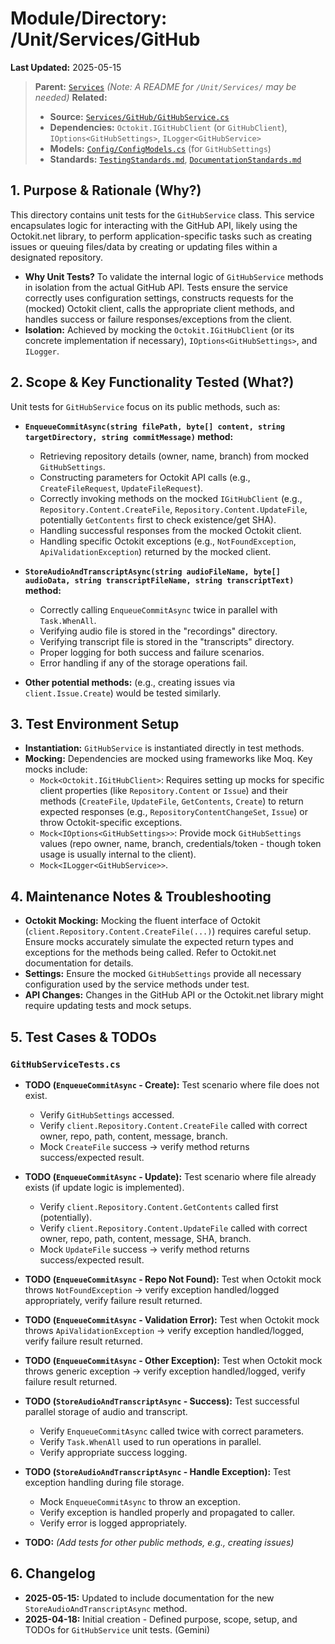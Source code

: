 # Module/Directory: /Unit/Services/GitHub

**Last Updated:** 2025-05-15

> **Parent:** [`Services`](../README.md)
> *(Note: A README for `/Unit/Services/` may be needed)*
> **Related:**
> * **Source:** [`Services/GitHub/GitHubService.cs`](../../../../Zarichney.Server/Services/GitHub/GitHubService.cs)
> * **Dependencies:** `Octokit.IGitHubClient` (or `GitHubClient`), `IOptions<GitHubSettings>`, `ILogger<GitHubService>`
> * **Models:** [`Config/ConfigModels.cs`](../../../../Zarichney.Server/Config/ConfigModels.cs) (for `GitHubSettings`)
> * **Standards:** [`TestingStandards.md`](../../../../Docs/Standards/TestingStandards.md), [`DocumentationStandards.md`](../../../../Docs/Standards/DocumentationStandards.md)

## 1. Purpose & Rationale (Why?)

This directory contains unit tests for the `GitHubService` class. This service encapsulates logic for interacting with the GitHub API, likely using the Octokit.net library, to perform application-specific tasks such as creating issues or queuing files/data by creating or updating files within a designated repository.

* **Why Unit Tests?** To validate the internal logic of `GitHubService` methods in isolation from the actual GitHub API. Tests ensure the service correctly uses configuration settings, constructs requests for the (mocked) Octokit client, calls the appropriate client methods, and handles success or failure responses/exceptions from the client.
* **Isolation:** Achieved by mocking the `Octokit.IGitHubClient` (or its concrete implementation if necessary), `IOptions<GitHubSettings>`, and `ILogger`.

## 2. Scope & Key Functionality Tested (What?)

Unit tests for `GitHubService` focus on its public methods, such as:

* **`EnqueueCommitAsync(string filePath, byte[] content, string targetDirectory, string commitMessage)` method:**
    * Retrieving repository details (owner, name, branch) from mocked `GitHubSettings`.
    * Constructing parameters for Octokit API calls (e.g., `CreateFileRequest`, `UpdateFileRequest`).
    * Correctly invoking methods on the mocked `IGitHubClient` (e.g., `Repository.Content.CreateFile`, `Repository.Content.UpdateFile`, potentially `GetContents` first to check existence/get SHA).
    * Handling successful responses from the mocked Octokit client.
    * Handling specific Octokit exceptions (e.g., `NotFoundException`, `ApiValidationException`) returned by the mocked client.

* **`StoreAudioAndTranscriptAsync(string audioFileName, byte[] audioData, string transcriptFileName, string transcriptText)` method:**
    * Correctly calling `EnqueueCommitAsync` twice in parallel with `Task.WhenAll`.
    * Verifying audio file is stored in the "recordings" directory.
    * Verifying transcript file is stored in the "transcripts" directory.
    * Proper logging for both success and failure scenarios.
    * Error handling if any of the storage operations fail.
    
* **Other potential methods:** (e.g., creating issues via `client.Issue.Create`) would be tested similarly.

## 3. Test Environment Setup

* **Instantiation:** `GitHubService` is instantiated directly in test methods.
* **Mocking:** Dependencies are mocked using frameworks like Moq. Key mocks include:
    * `Mock<Octokit.IGitHubClient>`: Requires setting up mocks for specific client properties (like `Repository.Content` or `Issue`) and their methods (`CreateFile`, `UpdateFile`, `GetContents`, `Create`) to return expected responses (e.g., `RepositoryContentChangeSet`, `Issue`) or throw Octokit-specific exceptions.
    * `Mock<IOptions<GitHubSettings>>`: Provide mock `GitHubSettings` values (repo owner, name, branch, credentials/token - though token usage is usually internal to the client).
    * `Mock<ILogger<GitHubService>>`.

## 4. Maintenance Notes & Troubleshooting

* **Octokit Mocking:** Mocking the fluent interface of Octokit (`client.Repository.Content.CreateFile(...)`) requires careful setup. Ensure mocks accurately simulate the expected return types and exceptions for the methods being called. Refer to Octokit.net documentation for details.
* **Settings:** Ensure the mocked `GitHubSettings` provide all necessary configuration used by the service methods under test.
* **API Changes:** Changes in the GitHub API or the Octokit.net library might require updating tests and mock setups.

## 5. Test Cases & TODOs

### `GitHubServiceTests.cs`

* **TODO (`EnqueueCommitAsync` - Create):** Test scenario where file does not exist.
    * Verify `GitHubSettings` accessed.
    * Verify `client.Repository.Content.CreateFile` called with correct owner, repo, path, content, message, branch.
    * Mock `CreateFile` success -> verify method returns success/expected result.
* **TODO (`EnqueueCommitAsync` - Update):** Test scenario where file already exists (if update logic is implemented).
    * Verify `client.Repository.Content.GetContents` called first (potentially).
    * Verify `client.Repository.Content.UpdateFile` called with correct owner, repo, path, content, message, SHA, branch.
    * Mock `UpdateFile` success -> verify method returns success/expected result.
* **TODO (`EnqueueCommitAsync` - Repo Not Found):** Test when Octokit mock throws `NotFoundException` -> verify exception handled/logged appropriately, verify failure result returned.
* **TODO (`EnqueueCommitAsync` - Validation Error):** Test when Octokit mock throws `ApiValidationException` -> verify exception handled/logged, verify failure result returned.
* **TODO (`EnqueueCommitAsync` - Other Exception):** Test when Octokit mock throws generic exception -> verify exception handled/logged, verify failure result returned.

* **TODO (`StoreAudioAndTranscriptAsync` - Success):** Test successful parallel storage of audio and transcript.
    * Verify `EnqueueCommitAsync` called twice with correct parameters.
    * Verify `Task.WhenAll` used to run operations in parallel.
    * Verify appropriate success logging.
* **TODO (`StoreAudioAndTranscriptAsync` - Handle Exception):** Test exception handling during file storage.
    * Mock `EnqueueCommitAsync` to throw an exception.
    * Verify exception is handled properly and propagated to caller.
    * Verify error is logged appropriately.

* **TODO:** *(Add tests for other public methods, e.g., creating issues)*

## 6. Changelog

* **2025-05-15:** Updated to include documentation for the new `StoreAudioAndTranscriptAsync` method.
* **2025-04-18:** Initial creation - Defined purpose, scope, setup, and TODOs for `GitHubService` unit tests. (Gemini)

